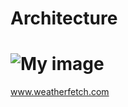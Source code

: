 Architecture
============

![My image](http://i1158.photobucket.com/albums/p618/g12mcgov/Photobucket%20Desktop%20-%20Grants%20MacBook%20Pro/WeatherFetchArchitecture.png)
============

www.weatherfetch.com
